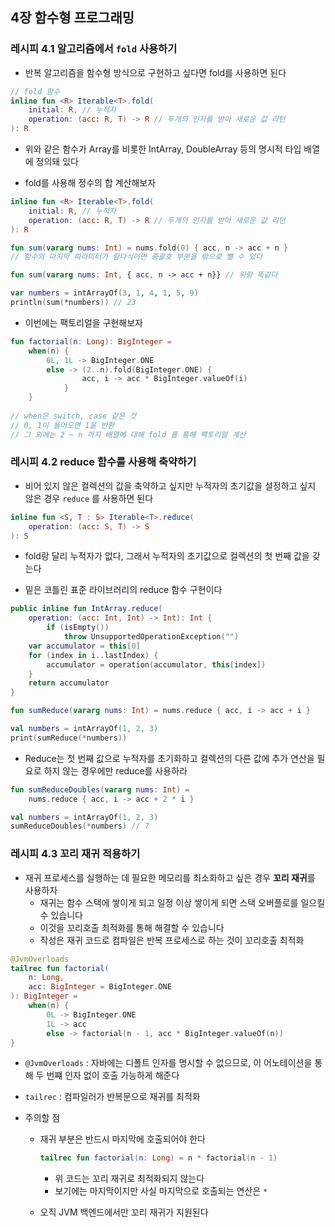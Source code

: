 ## 4장 함수형 프로그래밍

### 레시피 4.1 알고리즘에서 `fold` 사용하기

- 반복 알고리즘을 함수형 방식으로 구현하고 싶다면 fold를 사용하면 된다

```kotlin
// fold 함수
inline fun <R> Iterable<T>.fold(
	initial: R, // 누적자
	operation: (acc: R, T) -> R // 두개의 인자를 받아 새로운 값 리턴
): R 
```

- 위와 같은 함수가 Array를 비롯한 IntArray, DoubleArray 등의 명시적 타입 배열에 정의돼 있다

- fold를 사용해 정수의 합 계산해보자

```kotlin
inline fun <R> Iterable<T>.fold(
	initial: R, // 누적자
	operation: (acc: R, T) -> R // 두개의 인자를 받아 새로운 값 리턴
): R 

fun sum(vararg nums: Int) = nums.fold(0) { acc, n -> acc + n }
// 함수의 마지막 파라미터가 람다식이면 중괄호 부분을 밖으로 뺄 수 있다

fun sum(vararg nums: Int, { acc, n -> acc + n}} // 위랑 똑같다

var numbers = intArrayOf(3, 1, 4, 1, 5, 9)
println(sum(*numbers)) // 23
```

- 이번에는 팩토리얼을 구현해보자

```kotlin
fun factorial(n: Long): BigInteger = 
	when(n) {
		0L, 1L -> BigInteger.ONE
		else -> (2..n).fold(BigInteger.ONE) { 
				acc, i -> acc * BigInteger.valueOf(i) 
			}
	}
	
// when은 switch, case 같은 것
// 0, 1이 들어오면 1을 반환
// 그 외에는 2 ~ n 까지 배열에 대해 fold 를 통해 팩토리얼 계산	
```

### 레시피 4.2 reduce 함수를 사용해 축약하기

- 비어 있지 않은 컬렉션의 값을 축약하고 싶지만 누적자의 초기값을 설정하고 싶지 않은 경우 `reduce` 를 사용하면 된다

```kotlin
inline fun <S, T : S> Iterable<T>.reduce(
	operation: (acc: S, T) -> S
): S
```

- fold랑 달리 누적자가 없다, 그래서 누적자의 초기값으로 컬렉션의 첫 번째 값을 갖는다

- 밑은 코틀린 표준 라이브러리의 reduce 함수 구현이다

```kotlin
public inline fun IntArray.reduce(
	operation: (acc: Int, Int) -> Int): Int {
		if (isEmpty())
			throw UnsupportedOperationException("")
	var accumulator = this[0]
	for (index in i..lastIndex) {
		accumulator = operation(accumulator, this[index])
	}
	return accumulator
}
```

```kotlin
fun sumReduce(vararg nums: Int) = nums.reduce { acc, i -> acc + i }

val numbers = intArrayOf(1, 2, 3)
print(sumReduce(*numbers))
```

- Reduce는 첫 번째 값으로 누적자를 초기화하고 컬렉션의 다른 값에 추가 연산을 필요로 하지 않는 경우에만 reduce를 사용하라

```kotlin
fun sumReduceDoubles(vararg nums: Int) = 
	nums.reduce { acc, i -> acc + 2 * i }

val numbers = intArrayOf(1, 2, 3)
sumReduceDoubles(*numbers) // 7
```

### 레시피 4.3 꼬리 재귀 적용하기

- 재귀 프로세스를 실행하는 데 필요한 메모리를 최소화하고 싶은 경우 **꼬리 재귀**를 사용하자
    - 재귀는 함수 스택에 쌓이게 되고 일정 이상 쌓이게 되면 스택 오버플로를 일으킬 수 있습니다
    - 이것을 꼬리호출 최적화를 통해 해결할 수 있습니다
    - 작성은 재귀 코드로 컴파일은 반복 프로세스로 하는 것이 꼬리호출 최적화

```kotlin
@JvmOverloads
tailrec fun factorial(
	n: Long,
	acc: BigInteger = BigInteger.ONE
): BigInteger = 
	when(n) {
		0L -> BigInteger.ONE
		1L -> acc
		else -> factorial(n - 1, acc * BigInteger.valueOf(n))
}
```

- `@JvmOverloads` : 자바에는 디폴트 인자를 명시할 수 없으므로, 이 어노테이션을 통해 두 번쨰 인자 없이 호출 가능하게 해준다
- `tailrec` : 컴파일러가 반복문으로 재귀를 최적화

- 주의할 점
    - 재귀 부분은 반드시 마지막에 호출되어야 한다
        
        ```kotlin
        tailrec fun factorial(n: Long) = n * factorial(n - 1)
        ```
        
        - 위 코드는 꼬리 재귀로 최적화되지 않는다
        - 보기에는 마지막이지만 사실 마지막으로 호출되는 연산은 `*`
    - 오직 JVM 백엔드에서만 꼬리 재귀가 지원된다
